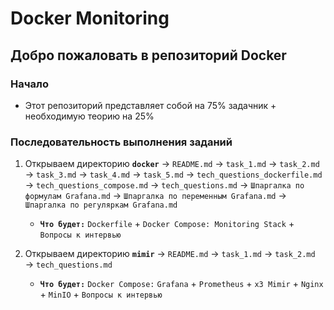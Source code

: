 # Docker Monitoring

## Добро пожаловать в репозиторий Docker

### Начало
- Этот репозиторий представляет собой на 75% задачник + необходимую теорию на 25%

### Последовательность выполнения заданий
  1. Открываем директорию **`docker`** → `README.md` → `task_1.md` → `task_2.md` → `task_3.md` → `task_4.md` → `task_5.md` → `tech_questions_dockerfile.md` → `tech_questions_compose.md` → `tech_questions.md` → `Шпаргалка по формулам Grafana.md` → `Шпаргалка по переменным Grafana.md` → `Шпаргалка по регуляркам Grafana.md` 

      - **`Что будет:`** `Dockerfile` + `Docker Compose: Monitoring Stack` + `Вопросы к интервью`

  2. Открываем директорию **`mimir`** → `README.md` → `task_1.md` → `task_2.md` → `tech_questions.md`
      - **`Что будет:`** `Docker Compose:` `Grafana` + `Prometheus` + `x3 Mimir` + `Nginx` + `MinIO` + `Вопросы к интервью`
